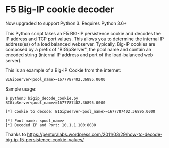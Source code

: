 # F5 Big-IP cookie decoder

Now upgraded to support Python 3. Requires Python 3.6+

This Python script takes an F5 BIG-IP persistence cookie and decodes the IP address and TCP port values. This allows you to determine the internal IP address(es) of a load balanced webserver. Typically, Big-IP cookies are composed by a prefix of "BIGipServer", the pool name and contain an encoded string (internal IP address and port of the load-balanced web server).

This is an example of a Big-IP Cookie from the internet:

```
BIGipServer<pool_name>=1677787402.36895.0000
```

Sample usage:

```
$ python3 bigip_decode_cookie.py BIGipServer<pool_name>=1677787402.36895.0000

[*] Cookie to decode: BIGipServer<pool_name>=1677787402.36895.0000

[*] Pool name: <pool_name>
[*] Decoded IP and Port: 10.1.1.100:8080

```

Thanks to https://penturalabs.wordpress.com/2011/03/29/how-to-decode-big-ip-f5-persistence-cookie-values/ 
